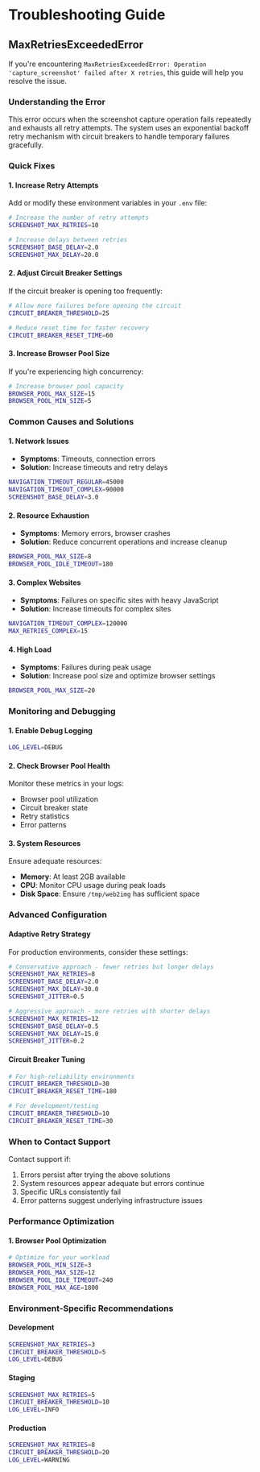 # Troubleshooting Guide

## MaxRetriesExceededError

If you're encountering `MaxRetriesExceededError: Operation 'capture_screenshot' failed after X retries`, this guide will help you resolve the issue.

### Understanding the Error

This error occurs when the screenshot capture operation fails repeatedly and exhausts all retry attempts. The system uses an exponential backoff retry mechanism with circuit breakers to handle temporary failures gracefully.

### Quick Fixes

#### 1. Increase Retry Attempts

Add or modify these environment variables in your `.env` file:

```bash
# Increase the number of retry attempts
SCREENSHOT_MAX_RETRIES=10

# Increase delays between retries
SCREENSHOT_BASE_DELAY=2.0
SCREENSHOT_MAX_DELAY=20.0
```

#### 2. Adjust Circuit Breaker Settings

If the circuit breaker is opening too frequently:

```bash
# Allow more failures before opening the circuit
CIRCUIT_BREAKER_THRESHOLD=25

# Reduce reset time for faster recovery
CIRCUIT_BREAKER_RESET_TIME=60
```

#### 3. Increase Browser Pool Size

If you're experiencing high concurrency:

```bash
# Increase browser pool capacity
BROWSER_POOL_MAX_SIZE=15
BROWSER_POOL_MIN_SIZE=5
```

### Common Causes and Solutions

#### 1. **Network Issues**

- **Symptoms**: Timeouts, connection errors
- **Solution**: Increase timeouts and retry delays

```bash
NAVIGATION_TIMEOUT_REGULAR=45000
NAVIGATION_TIMEOUT_COMPLEX=90000
SCREENSHOT_BASE_DELAY=3.0
```

#### 2. **Resource Exhaustion**

- **Symptoms**: Memory errors, browser crashes
- **Solution**: Reduce concurrent operations and increase cleanup

```bash
BROWSER_POOL_MAX_SIZE=8
BROWSER_POOL_IDLE_TIMEOUT=180
```

#### 3. **Complex Websites**

- **Symptoms**: Failures on specific sites with heavy JavaScript
- **Solution**: Increase timeouts for complex sites

```bash
NAVIGATION_TIMEOUT_COMPLEX=120000
MAX_RETRIES_COMPLEX=15
```

#### 4. **High Load**

- **Symptoms**: Failures during peak usage
- **Solution**: Increase pool size and optimize browser settings

```bash
BROWSER_POOL_MAX_SIZE=20
```

### Monitoring and Debugging

#### 1. Enable Debug Logging

```bash
LOG_LEVEL=DEBUG
```

#### 2. Check Browser Pool Health

Monitor these metrics in your logs:

- Browser pool utilization
- Circuit breaker state
- Retry statistics
- Error patterns

#### 3. System Resources

Ensure adequate resources:

- **Memory**: At least 2GB available
- **CPU**: Monitor CPU usage during peak loads
- **Disk Space**: Ensure `/tmp/web2img` has sufficient space

### Advanced Configuration

#### Adaptive Retry Strategy

For production environments, consider these settings:

```bash
# Conservative approach - fewer retries but longer delays
SCREENSHOT_MAX_RETRIES=8
SCREENSHOT_BASE_DELAY=2.0
SCREENSHOT_MAX_DELAY=30.0
SCREENSHOT_JITTER=0.5

# Aggressive approach - more retries with shorter delays
SCREENSHOT_MAX_RETRIES=12
SCREENSHOT_BASE_DELAY=0.5
SCREENSHOT_MAX_DELAY=15.0
SCREENSHOT_JITTER=0.2
```

#### Circuit Breaker Tuning

```bash
# For high-reliability environments
CIRCUIT_BREAKER_THRESHOLD=30
CIRCUIT_BREAKER_RESET_TIME=180

# For development/testing
CIRCUIT_BREAKER_THRESHOLD=10
CIRCUIT_BREAKER_RESET_TIME=30
```

### When to Contact Support

Contact support if:

1. Errors persist after trying the above solutions
2. System resources appear adequate but errors continue
3. Specific URLs consistently fail
4. Error patterns suggest underlying infrastructure issues

### Performance Optimization

#### 1. Browser Pool Optimization

```bash
# Optimize for your workload
BROWSER_POOL_MIN_SIZE=3
BROWSER_POOL_MAX_SIZE=12
BROWSER_POOL_IDLE_TIMEOUT=240
BROWSER_POOL_MAX_AGE=1800
```

### Environment-Specific Recommendations

#### Development

```bash
SCREENSHOT_MAX_RETRIES=3
CIRCUIT_BREAKER_THRESHOLD=5
LOG_LEVEL=DEBUG
```

#### Staging

```bash
SCREENSHOT_MAX_RETRIES=5
CIRCUIT_BREAKER_THRESHOLD=10
LOG_LEVEL=INFO
```

#### Production

```bash
SCREENSHOT_MAX_RETRIES=8
CIRCUIT_BREAKER_THRESHOLD=20
LOG_LEVEL=WARNING
```

